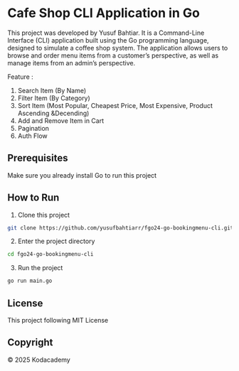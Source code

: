# Cafe Shop CLI Application in Go

This project was developed by Yusuf Bahtiar. It is a Command-Line Interface (CLI) application built using the Go programming language, designed to simulate a coffee shop system. The application allows users to browse and order menu items from a customer’s perspective, as well as manage items from an admin’s perspective.

Feature :

1. Search Item (By Name)
2. Filter Item (By Category)
3. Sort Item (Most Popular, Cheapest Price, Most Expensive, Product Ascending &Decending)
4. Add and Remove Item in Cart
5. Pagination
6. Auth Flow

## Prerequisites

Make sure you already install Go to run this project

## How to Run

1. Clone this project

```bash
git clone https://github.com/yusufbahtiarr/fgo24-go-bookingmenu-cli.git
```

2. Enter the project directory

```bash
cd fgo24-go-bookingmenu-cli
```

3. Run the project

```bash
go run main.go
```

## License

This project following MIT License

## Copyright

&copy; 2025 Kodacademy
